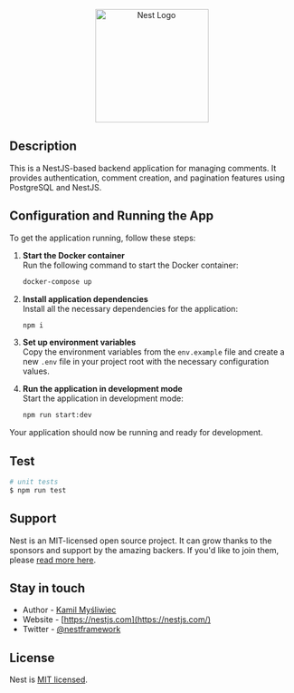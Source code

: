 <p align="center">
  <a href="http://nestjs.com/" target="blank"><img src="https://nestjs.com/img/logo-small.svg" width="200" alt="Nest Logo" /></a>
</p>

## Description

This is a NestJS-based backend application for managing comments. It provides authentication, comment creation, and pagination features using PostgreSQL and NestJS.

## Configuration and Running the App

To get the application running, follow these steps:

1. **Start the Docker container**  
   Run the following command to start the Docker container:
   ```bash
   docker-compose up
   ```

2. **Install application dependencies**  
   Install all the necessary dependencies for the application:
   ```bash
   npm i
   ```

3. **Set up environment variables**  
   Copy the environment variables from the `env.example` file and create a new `.env` file in your project root with the necessary configuration values.

4. **Run the application in development mode**  
   Start the application in development mode:
   ```bash
   npm run start:dev
   ```

Your application should now be running and ready for development.

## Test

```bash
# unit tests
$ npm run test
```

## Support

Nest is an MIT-licensed open source project. It can grow thanks to the sponsors and support by the amazing backers. If you'd like to join them, please [read more here](https://docs.nestjs.com/support).

## Stay in touch

- Author - [Kamil Myśliwiec](https://kamilmysliwiec.com)
- Website - [https://nestjs.com](https://nestjs.com/)
- Twitter - [@nestframework](https://twitter.com/nestframework)

## License

Nest is [MIT licensed](LICENSE).